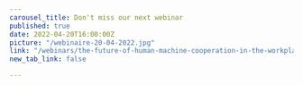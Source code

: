 ```yaml
---
carousel_title: Don't miss our next webinar
published: true
date: 2022-04-20T16:00:00Z
picture: "/webinaire-20-04-2022.jpg"
link: "/webinars/the-future-of-human-machine-cooperation-in-the-workplace-how-will-ai-impact-the-development-of-human-potential"
new_tab_link: false

---
```

